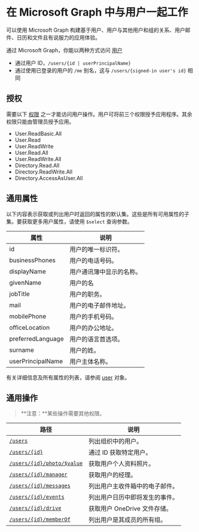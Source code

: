 # <a name="working-with-users-in-microsoft-graph"></a>在 Microsoft Graph 中与用户一起工作

可以使用 Microsoft Graph 构建基于用户、用户与其他用户和组的关系、用户邮件、日历和文件且有说服力的应用体验。

通过 Microsoft Graph，你能以两种方式访问 [用户](user.md)

- 通过用户 ID，`/users/{id | userPrincipalName}` 
- 通过使用已登录的用户的 `/me` 别名，这与 `/users/{signed-in user's id}` 相同

## <a name="authorization"></a>授权
需要以下 [权限](https://developer.microsoft.com/en-us/graph/docs/authorization/permission_scopes) 之一才能访问用户操作。用户可将前三个权限授予应用程序。其余权限只能由管理员授予应用。

- User.ReadBasic.All
- User.Read
- User.ReadWrite
- User.Read.All
- User.ReadWrite.All
- Directory.Read.All
- Directory.ReadWrite.All
- Directory.AccessAsUser.All

## <a name="common-properties"></a>通用属性
以下内容表示获取或列出用户时返回的属性的默认集。这些是所有可用属性的子集。要获取更多用户属性，请使用 `$select` 查询参数。 

| 属性 | 说明 |
|----------|-------------|
|id | 用户的唯一标识符。|
|businessPhones | 用户的电话号码。|
|displayName | 用户通讯簿中显示的名称。|
|givenName| 用户的名 |
|jobTitle | 用户的职务。|
|mail| 用户的电子邮件地址。 |
|mobilePhone | 用户的手机号码。|
|officeLocation | 用户的办公地址。|
|preferredLanguage | 用户的语言首选项。|
|surname| 用户的姓。 |
|userPrincipalName| 用户主体名称。 |

有关详细信息及所有属性的列表，请参阅 [user](user.md) 对象。

## <a name="common-operations"></a>通用操作
>**注意：**某些操作需要其他权限。

| 路径    | 说明 |
|---------|-------------|
|[`/users`](../api/user_list.md) | 列出组织中的用户。 |
|[`/users/{id}`](../api/user_get.md) | 通过 ID 获取特定用户。 |
|[`/users/{id}/photo/$value`](../api/profilephoto_get.md)| 获取用户个人资料照片。 |
|[`/users/{id}/manager`](../api/user_list_manager.md) | 获取用户的经理。 |
|[`/users/{id}/messages`](../api/user_list_messages.md)| 列出用户主收件箱中的电子邮件。 |
|[`/users/{id}/events`](../api/user_list_events.md) | 列出用户日历中即将发生的事件。 |
|[`/users/{id}/drive`](../api/drive_get.md)| 获取用户 OneDrive 文件存储。 |
|[`/users/{id}/memberOf`](../api/user_list_memberof.md)| 列出用户是其成员的所有组。 |

